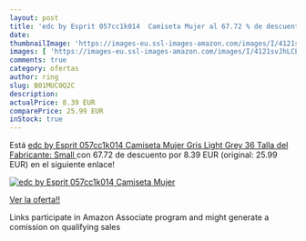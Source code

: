 ```yaml
---
layout: post
title: 'edc by Esprit 057cc1k014  Camiseta Mujer al 67.72 % de descuento'
date: 
thumbnailImage: 'https://images-eu.ssl-images-amazon.com/images/I/4121svJhLCL._SL200_.jpg'
images: [ 'https://images-eu.ssl-images-amazon.com/images/I/4121svJhLCL._SL200_.jpg' ]
comments: true
category: ofertas
author: ring
slug: B01MUC0Q2C
description:
actualPrice: 8.39 EUR
comparePrice: 25.99 EUR
inStock: true
---
```


Está [edc by Esprit 057cc1k014  Camiseta Mujer  Gris  Light Grey   36  Talla del Fabricante: Small ](https://www.amazon.es/dp/B01MUC0Q2C/?tag=tolees-21) con 67.72 de descuento por 8.39 EUR (original: 25.99 EUR) en el siguiente enlace!

[![edc by Esprit 057cc1k014  Camiseta Mujer](https://images-eu.ssl-images-amazon.com/images/I/4121svJhLCL._SL200_.jpg)](https://www.amazon.es/dp/B01MUC0Q2C/?tag=tolees-21)

[Ver la oferta!!](https://www.amazon.es/dp/B01MUC0Q2C/?tag=tolees-21)

Links participate in Amazon Associate program and might generate a comission on qualifying sales


